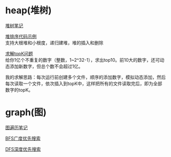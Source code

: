 
# heap(堆树)
[堆树笔记](./Heap.md)

[堆排序代码示例](src/com/zxj/heap/HeapSort.java)<br>
支持大根堆和小根度，递归建堆，堆的插入和删除

[求解topK问题](src/com/zxj/heap/TopK.java)<br>
给你1亿个不重复的数字（整数，1~2^32-1），求出top10。前10大的数字，还可动态添加新数字，但总个数不会超过1亿。

我的求解思路：每次运行前创建多个文件，顺序的添加数字，模拟动态添加，然后每次读取一个文件，依次插入到topK中，这样把所有的文件读取完后，即为全部数字的topK。

# graph(图)
[图遍历笔记](./Graph.md)

[BFS广度优先搜索](src/com/zxj/graph/BFS.java)

[DFS深度优先搜索](src/com/zxj/graph/DFS.java)
